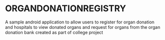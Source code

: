 # ORGANDONATIONREGISTRY

A sample android application to allow users to register for organ donation and hospitals to view donated organs and request for organs from the organ donation bank created as part of college project

